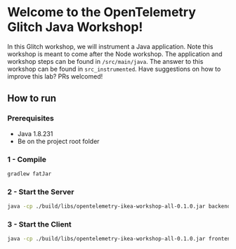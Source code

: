 # Welcome to the OpenTelemetry Glitch Java Workshop!

In this Glitch workshop, we will instrument a Java application. Note this
workshop is meant to come after the Node workshop. The application and workshop
steps can be found in `/src/main/java`. The answer to this workshop can be
found in `src_instrumented`. Have suggestions on how to improve this lab? PRs
welcomed!


## How to run

### Prerequisites
* Java 1.8.231
* Be on the project root folder

### 1 - Compile 
```bash
gradlew fatJar
```

### 2 - Start the Server
```bash
java -cp ./build/libs/opentelemetry-ikea-workshop-all-0.1.0.jar backend.BackEnd
```
 
### 3 - Start the Client
```bash
java -cp ./build/libs/opentelemetry-ikea-workshop-all-0.1.0.jar frontend.FrontEnd
```